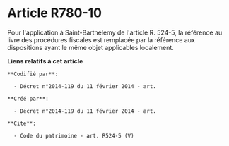 # Article R780-10

Pour l'application à Saint-Barthélemy de l'article R. 524-5, la référence au livre des procédures fiscales est remplacée par
la référence aux dispositions ayant le même objet applicables localement.

**Liens relatifs à cet article**

	**Codifié par**:

	  - Décret n°2014-119 du 11 février 2014 - art.

	**Créé par**:

	  - Décret n°2014-119 du 11 février 2014 - art.

	**Cite**:

	  - Code du patrimoine - art. R524-5 (V)
